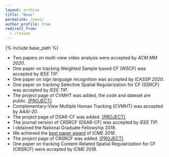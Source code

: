 ```yaml
---
layout: archive
title: "News"
permalink: /news/
author_profile: true
redirect_from:
  - /resume
---
```


{% include base_path %}
* Two papers on multi-view video analysis were accepted by _ACM MM 2020_.
* One paper on tracking Weighted Sample based CF (WSCF) was accepted by _IEEE TIP_.
* One paper on sign language recognition was accepted by _ICASSP 2020_.
* One paper on tracking Selective Spatial Regularization for CF (SSRCF) was accepted by _IEEE TIP_.
* The project page of CVMHT was added, the code and dateset are public. [[PROJECT]](https://github.com/HanRuize/CVMHT)
* Complementary-View Multiple Human Tracking (CVMHT) was accepted by _AAAI-20_.
* The project page of DSAR-CF was added. [[PROJECT]](https://github.com/HanRuize/DSAR-CF)
* The journal version of CRSRCF (DSAR-CF) was accepted by _IEEE TIP_.
* I obtained the National Graduate Fellowship 2018.
* We achieved the [best paper award](http://www.icme2018.org/conf_awards) of _ICME 2018_.
* The project page of CRSRCF was added. [[PROJECT]](https://github.com/HanRuize/CRSRCF)
* One paper on tracking Content-Related Spatial Regularization for CF (CRSRCF) were accepted by _ICME 2018_.



